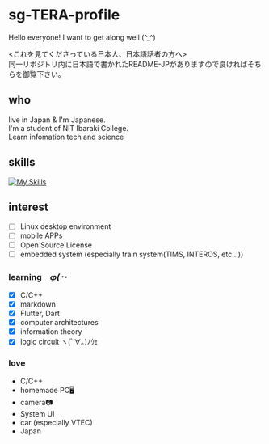 # sg-TERA-profile

Hello everyone! I want to get along well (^_^)  
  
<これを見てくださっている日本人、日本語話者の方へ>  
同一リポジトリ内に日本語で書かれたREADME-JPがありますので良ければそちらを御覧下さい。

## who

live in Japan & I'm Japanese.  
I'm a student of NIT Ibaraki College.  
Learn infomation tech and science  

## skills

[![My Skills](https://skillicons.dev/icons?i=c,md,flutter,dart)](https://skillicons.dev)

## interest

- [ ] Linux desktop environment
- [ ] mobile APPs
- [ ] Open Source License
- [ ] embedded system (especially train system(TIMS, INTEROS, etc...))

### learning　_φ(･_･

- [x] C/C++
- [x] markdown
- [x] Flutter, Dart
- [x] computer architectures
- [x] information theory
- [x] logic circuit ヽ(ﾟ∀｡)ﾉｳｪ

### love

- C/C++
- homemade PC🖥
- camera📷
- System UI
- car (especially VTEC)
- Japan
